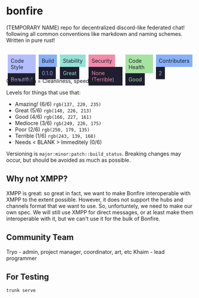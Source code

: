 # bonfire
(TEMPORARY NAME) repo for decentralized discord-like federated chat! following all common conventions like markdown and naming schemes. Written in pure rust! 

<div style="display: flex; justify-content: center;">
<a href="CODESTYLE.md" style="display: inline-block">
<div style="height: 2rem; margin: 1rem 0.25rem;">
    <div style="color: rgb(30, 30, 46); background-color: rgb(180, 190, 254);padding: 0.5rem; display: inline-block">Code Style</div><div style="color: rgb(180, 190, 254);background-color: rgb(30, 30, 46);padding: 0.5rem; display: inline-block">Beautiful</div>
</div>
</a>
<div style="height: 2rem; margin: 1rem 0.25rem;" style="display: inline-block">
    <div style="color: rgb(30, 30, 46); background-color: rgb(135, 176, 249);padding: 0.5rem; display: inline-block">Build</div><div style="color: rgb(135, 176, 249);background-color: rgb(30, 30, 46);padding: 0.5rem; display: inline-block">0.1.0</div>
</div>
<div style="height: 2rem; margin: 1rem 0.25rem;" style="display: inline-block">
    <div style="color: rgb(30, 30, 46); background-color: rgb(148, 226, 213);padding: 0.5rem; display: inline-block">Stability</div><div style="color: rgb(148, 226, 213);background-color: rgb(30, 30, 46);padding: 0.5rem; display: inline-block">Great</div>
</div>
<div style="height: 2rem; margin: 1rem 0.25rem;" style="display: inline-block">
    <div style="color: rgb(30, 30, 46); background-color: rgb(243, 139, 168);padding: 0.5rem; display: inline-block">Security</div><div style="color: rgb(243, 139, 168);background-color: rgb(30, 30, 46);padding: 0.5rem; display: inline-block">None (Terrible)</div>
</div>
<div style="height: 2rem; margin: 1rem 0.25rem;" style="display: inline-block">
    <div style="color: rgb(30, 30, 46); background-color: rgb(166, 227, 161);padding: 0.5rem; display: inline-block">Code Health</div><div style="color: rgb(166, 227, 161);background-color: rgb(30, 30, 46);padding: 0.5rem; display: inline-block">Good</div>
</div>
<div style="height: 2rem; margin: 1rem 0.25rem;" style="display: inline-block">
    <div style="color: rgb(30, 30, 46); background-color: rgb(135, 176, 249);padding: 0.5rem; display: inline-block">Contributers</div><div style="color: rgb(135, 176, 249);background-color: rgb(30, 30, 46);padding: 0.5rem; display: inline-block">2</div>
</div>
</div>

Code health = Cleanliness, speed, etc. 

Levels for things that use that: 
- Amazing! (6/6) `rgb(137, 220, 235)`
- Great (5/6) `rgb(148, 226, 213)`
- Good (4/6) `rgb(166, 227, 161)`
- Mediocre (3/6) `rgb(249, 226, 175)`
- Poor (2/6) `rgb(250, 179, 135)`
- Terrible (1/6) `rgb(243, 139, 168)`
- Needs < BLANK > Immeditely (0/6)

Versioning is `major:minor:patch::build_status`. Breaking changes may occur, but should be avoided as much as possible. 

## Why not XMPP?

XMPP is great: so great in fact, we want to make Bonfire interoperable with XMPP to the extent possible. However, it does not support the hubs and channels format that we want to use. So, unfortuntely, we need to make our own spec. We will still use XMPP for direct messages, or at least make them interoperable with it, but we can't use it for the bulk of Bonfire.

## Community Team

Tryo - admin, project manager, coordinator, art, etc
Khaim - lead programmer

## For Testing

`trunk serve`
